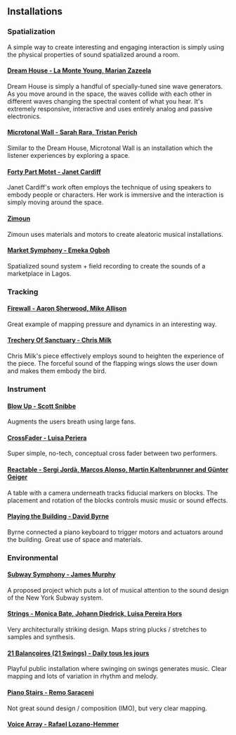 ## Installations

### Spatialization

A simple way to create interesting and engaging interaction is simply using the physical properties of sound spatialized around a room. 

#### [Dream House - La Monte Young, Marian Zazeela](https://www.youtube.com/watch?v=Lh6pAiAXqAo)

Dream House is simply a handful of specially-tuned sine wave generators. As you move around in the space, the waves collide with each other in different waves changing the spectral content of what you hear. It's extremely responsive, interactive and uses entirely analog and passive electronics. 

#### [Microtonal Wall - Sarah Rara, Tristan Perich](https://vimeo.com/45225412)

Similar to the Dream House, Microtonal Wall is an installation which the listener experiences by exploring a space.

#### [Forty Part Motet - Janet Cardiff](https://www.youtube.com/watch?v=OxIeulpigws)

Janet Cardiff's work often employs the technique of using speakers to embody people or characters. Her work is immersive and the interaction is simply moving around the space. 

#### [Zimoun](https://vimeo.com/7235817)

Zimoun uses materials and motors to create aleatoric musical installations. 

#### [Market Symphony - Emeka Ogboh](http://africa.si.edu/exhibitions/current-exhibitions/market-symphony-by-emeka-ogboh/)

Spatialized sound system + field recording to create the sounds of a marketplace in Lagos.

### Tracking

#### [Firewall - Aaron Sherwood, Mike Allison](https://vimeo.com/54882144)

Great example of mapping pressure and dynamics in an interesting way. 

#### [Trechery Of Sanctuary - Chris Milk](https://www.youtube.com/watch?v=_2kZdl8hs_s)

Chris Milk's piece effectively employs sound to heighten the experience of the piece. The forceful sound of the flapping wings slows the user down and makes them embody the bird.  

### Instrument

#### [Blow Up - Scott Snibbe](http://www.snibbe.com/index.php/projects/interactive/blowup/)

Augments the users breath using large fans.

#### [CrossFader - Luisa Periera](https://vimeo.com/41999322)

Super simple, no-tech, conceptual cross fader between two performers. 

#### [Reactable - Sergi Jordà, Marcos Alonso, Martin Kaltenbrunner and Günter Geiger](https://www.youtube.com/watch?v=Mgy1S8qymx0)

A table with a camera underneath tracks fiducial markers on blocks. The placement and rotation of the blocks controls music music or sound effects.

#### [Playing the Building - David Byrne](https://www.youtube.com/watch?v=Gea9SYUdJeY)

Byrne connected a piano keyboard to trigger motors and actuators around the building. Great use of space and materials. 

### Environmental

#### [Subway Symphony - James Murphy](http://pitchfork.com/news/54088-james-murphy-previews-music-for-new-york-city-subway-stations/)

A proposed project which puts a lot of musical attention to the sound design of the New York Subway system. 

#### [Strings - Monica Bate, Johann Diedrick, Luisa Pereira Hors](https://vimeo.com/84474194)

Very architecturally striking design. Maps string plucks / stretches to samples and synthesis. 

#### [21 Balançoires (21 Swings) -  Daily tous les jours](https://vimeo.com/40980676)

Playful public installation where swinging on swings generates music. Clear mapping and lots of variation in rhythm and melody. 

#### [Piano Stairs - Remo Saraceni](https://www.youtube.com/watch?v=FOVHNGeDxKE)

Not great sound design / composition (IMO), but very clear mapping. 

#### [Voice Array - Rafael Lozano-Hemmer](http://www.trendhunter.com/trends/voice-array-by-rafael-lozanohemmer)